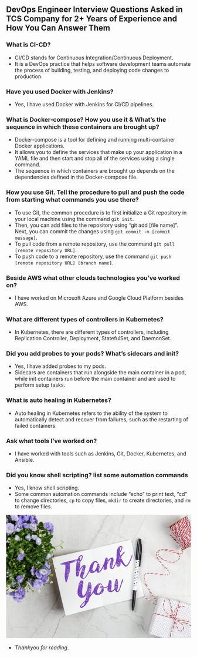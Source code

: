 DevOps Engineer Interview Questions Asked in TCS Company for 2+ Years of Experience and How You Can Answer Them
-----------------------------------------------------------------------------------------------------------------

### What is CI-CD?

* CI/CD stands for Continuous Integration/Continuous Deployment. 
* It is a DevOps practice that helps software development teams automate the process of building, testing, and deploying code changes to production.


### Have you used Docker with Jenkins?

* Yes, I have used Docker with Jenkins for CI/CD pipelines.


### What is Docker-compose? How you use it & What’s the sequence in which these containers are brought up?

* Docker-compose is a tool for defining and running multi-container Docker applications. 
* It allows you to define the services that make up your application in a YAML file and then start and stop all of the services using a single command. 
* The sequence in which containers are brought up depends on the dependencies defined in the Docker-compose file.


### How you use Git. Tell the procedure to pull and push the code from starting what commands you use there?

* To use Git, the common procedure is to first initialize a Git repository in your local machine using the command `git init`. 
* Then, you can add files to the repository using “git add [file name]”. Next, you can commit the changes using `git commit -m [commit message]`. 
* To pull code from a remote repository, use the command `git pull [remote repository URL]`. 
* To push code to a remote repository, use the command `git push [remote repository URL] [branch name]`.


### Beside AWS what other clouds technologies you’ve worked on?

* I have worked on Microsoft Azure and Google Cloud Platform besides AWS.


### What are different types of controllers in Kubernetes?

* In Kubernetes, there are different types of controllers, including Replication Controller, Deployment, StatefulSet, and DaemonSet.


### Did you add probes to your pods? What’s sidecars and init?

* Yes, I have added probes to my pods. 
* Sidecars are containers that run alongside the main container in a pod, while init containers run before the main container and are used to perform setup tasks.


### What is auto healing in Kubernetes?

* Auto healing in Kubernetes refers to the ability of the system to automatically detect and recover from failures, such as the restarting of failed containers.


### Ask what tools I’ve worked on?

* I have worked with tools such as Jenkins, Git, Docker, Kubernetes, and Ansible.


### Did you know shell scripting? list some automation commands

* Yes, I know shell scripting. 
* Some common automation commands include “echo” to print text, “cd” to change directories, `cp` to copy files, `mkdir` to create directories, and `rm` to remove files.

![preview](Images/thankyou.png)

* *Thankyou for reading*.
